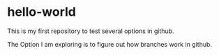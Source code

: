 # hello-world
This is my first repository to test several options in github.

The Option I am exploring is to figure out how branches work in github.
